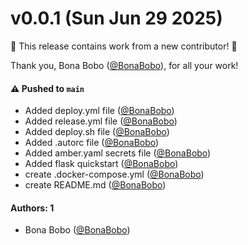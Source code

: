 # v0.0.1 (Sun Jun 29 2025)

:tada: This release contains work from a new contributor! :tada:

Thank you, Bona Bobo ([@BonaBobo](https://github.com/BonaBobo)), for all your work!

#### ⚠️ Pushed to `main`

- Added deploy.yml file ([@BonaBobo](https://github.com/BonaBobo))
- Added release.yml file ([@BonaBobo](https://github.com/BonaBobo))
- Added deploy.sh file ([@BonaBobo](https://github.com/BonaBobo))
- Added .autorc file ([@BonaBobo](https://github.com/BonaBobo))
- Added amber.yaml secrets file ([@BonaBobo](https://github.com/BonaBobo))
- Added flask quickstart ([@BonaBobo](https://github.com/BonaBobo))
- create .docker-compose.yml ([@BonaBobo](https://github.com/BonaBobo))
- create README.md ([@BonaBobo](https://github.com/BonaBobo))

#### Authors: 1

- Bona Bobo ([@BonaBobo](https://github.com/BonaBobo))
